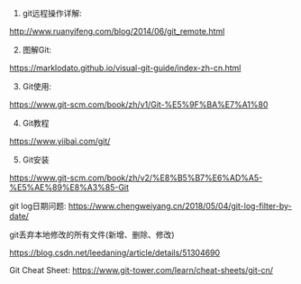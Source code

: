 1. git远程操作详解: 

http://www.ruanyifeng.com/blog/2014/06/git_remote.html  

2. 图解Git: 

https://marklodato.github.io/visual-git-guide/index-zh-cn.html

3. Git使用: 

https://www.git-scm.com/book/zh/v1/Git-%E5%9F%BA%E7%A1%80

4. Git教程

https://www.yiibai.com/git/

5. Git安装

https://www.git-scm.com/book/zh/v2/%E8%B5%B7%E6%AD%A5-%E5%AE%89%E8%A3%85-Git


git log日期问题:
https://www.chengweiyang.cn/2018/05/04/git-log-filter-by-date/


git丢弃本地修改的所有文件(新增、删除、修改)

https://blog.csdn.net/leedaning/article/details/51304690

Git Cheat Sheet: https://www.git-tower.com/learn/cheat-sheets/git-cn/